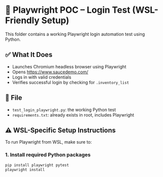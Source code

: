 # 🧪 Playwright POC – Login Test (WSL-Friendly Setup)

This folder contains a working Playwright login automation test using Python.

## ✅ What It Does

- Launches Chromium headless browser using Playwright
- Opens https://www.saucedemo.com/
- Logs in with valid credentials
- Verifies successful login by checking for `.inventory_list`

## 📂 File

- `test_login_playwright.py`: the working Python test
- `requirements.txt`: already exists in root, includes Playwright

## ⚠️ WSL-Specific Setup Instructions

To run Playwright from WSL, make sure to:

### 1. Install required Python packages

```bash
pip install playwright pytest
playwright install
